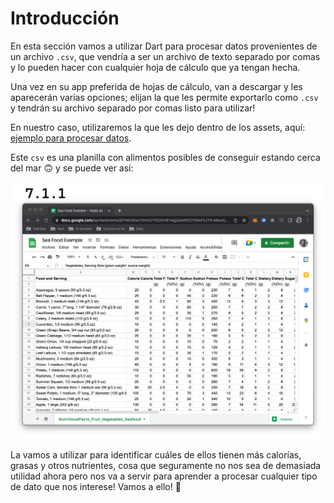 # Introducción

En esta sección vamos a utilizar Dart para procesar datos provenientes de un archivo `.csv`, que vendría a ser un archivo de texto separado por comas y lo pueden hacer con cualquier hoja de cálculo que ya tengan hecha.

Una vez en su app preferida de hojas de cálculo, van a descargar y les aparecerán varias opciones; elijan la que les permite exportarlo como `.csv` y tendrán su archivo separado por comas listo para utilizar!

En nuestro caso, utilizaremos la que les dejo dentro de los assets, aquí: [ejemplo para procesar datos](../assets/NutritionalFacts_Fruit_Vegetables_Seafood.csv).

Este `csv` es una planilla con alimentos posibles de conseguir estando cerca del mar 🙃 y se puede ver así:

![Planilla de ejemplo](https://raw.githubusercontent.com/themonkslab/courses/main/dart/7.Procesamiento_de_datos/1.1_planilla_ejemplo.png)

La vamos a utilizar para identificar cuáles de ellos tienen más calorías, grasas y otros nutrientes, cosa que seguramente no nos sea de demasiada utilidad ahora pero nos va a servir para aprender a procesar cualquier tipo de dato que nos interese! Vamos a ello! 🥳
